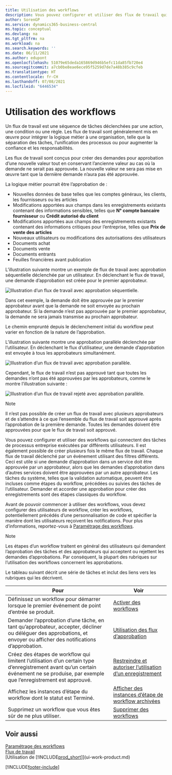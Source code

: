 ```yaml
---
title: Utilisation des workflows
description: Vous pouvez configurer et utiliser des flux de travail qui relient les tâches de processus métier telles que la publication automatique ou la demande et l’approbation de nouveaux enregistrements.
author: SorenGP
ms.service: dynamics365-business-central
ms.topic: conceptual
ms.devlang: na
ms.tgt_pltfrm: na
ms.workload: na
ms.search.keywords: ''
ms.date: 06/11/2021
ms.author: edupont
ms.openlocfilehash: 51079e65deda165869d946b5efc11da85fb720e4
ms.sourcegitcommit: a7cb0be8eae6ece95f5259d7de7a48b385c9cfeb
ms.translationtype: HT
ms.contentlocale: fr-CH
ms.lasthandoff: 07/08/2021
ms.locfileid: "6446534"
---
```

# <a name="using-workflows"></a>Utilisation des workflows

Un flux de travail est une séquence de tâches déclenchées par une action, une condition ou une règle. Les flux de travail sont généralement mis en œuvre pour intégrer la logique métier à une organisation, telle que la séparation des tâches, l’unification des processus ou pour augmenter la confiance et les responsabilités.  

Les flux de travail sont conçus pour créer des demandes pour approbation d’une nouvelle valeur tout en conservant l’ancienne valeur au cas où la demande ne serait pas approuvée. La nouvelle valeur ne sera pas mise en œuvre tant que la dernière demande n’aura pas été approuvée.  

La logique métier pourrait être l’approbation de :

- Nouvelles données de base telles que les comptes généraux, les clients, les fournisseurs ou les articles
- Modifications apportées aux champs dans les enregistrements existants contenant des informations sensibles, telles que **N° compte bancaire fournisseur** ou **Crédit autorisé du client**
- Modifications apportées aux champs des enregistrements existants contenant des informations critiques pour l’entreprise, telles que **Prix de vente des articles**
- Nouveaux utilisateurs ou modifications des autorisations des utilisateurs
- Documents achat
- Documents vente
- Documents entrants
- Feuilles financières avant publication

L’illustration suivante montre un exemple de flux de travail avec approbation séquentielle déclenchée par un utilisateur. En déclenchant le flux de travail, une demande d’approbation est créée pour le premier approbateur.  

![Illustration d’un flux de travail avec approbation séquentielle.](media/Workflows/approval-flow.png)

Dans cet exemple, la demande doit être approuvée par le premier approbateur avant que la demande ne soit envoyée au prochain approbateur. Si la demande n’est pas approuvée par le premier approbateur, la demande ne sera jamais transmise au prochain approbateur.  

Le chemin emprunté depuis le déclenchement initial du workflow peut varier en fonction de la nature de l’approbation.  

L’illustration suivante montre une approbation parallèle déclenchée par l’utilisateur. En déclenchant le flux d’utilisateur, une demande d’approbation est envoyée à tous les approbateurs simultanément.  

![Illustration d’un flux de travail avec approbation parallèle.](media/Workflows/approval-flow-2.png)

Cependant, le flux de travail n’est pas approuvé tant que toutes les demandes n’ont pas été approuvées par les approbateurs, comme le montre l’illustration suivante :  

![Illustration d’un flux de travail rejeté avec approbation parallèle.](media/Workflows/approval-flow-3.png)

> [!NOTE]  
> Il n’est pas possible de créer un flux de travail avec plusieurs approbateurs et de s’attendre à ce que l’ensemble du flux de travail soit approuvé après l’approbation de la première demande. Toutes les demandes doivent être approuvées pour que le flux de travail soit approuvé.

Vous pouvez configurer et utiliser des workflows qui connectent des tâches de processus entreprise exécutées par différents utilisateurs. Il est également possible de créer plusieurs fois le même flux de travail. Chaque flux de travail déclenché par un événement utilisant des filtres différents. Ceci est utile si une demande d’approbation dans un service doit être approuvée par un approbateur, alors que les demandes d’approbation dans d’autres services doivent être approuvées par un autre approbateur. Les tâches du système, telles que la validation automatique, peuvent être incluses comme étapes du workflow, précédées ou suivies des tâches de l’utilisateur. Demander et accorder une approbation pour créer des enregistrements sont des étapes classiques du workflow.  

 Avant de pouvoir commencer à utiliser des workflows, vous devez configurer des utilisateurs de workflow, créer les workflows, potentiellement précédés d’une personnalisation de code et spécifier la manière dont les utilisateurs reçoivent les notifications. Pour plus d’informations, reportez-vous à [Paramétrage des workflows](across-set-up-workflows.md).  

> [!NOTE]  
> Les étapes d’un workflow traitent en général des utilisateurs qui demandent l’approbation des tâches et des approbateurs qui acceptent ou rejettent les demandes d’approbations. Par conséquent, la plupart des rubriques sur l’utilisation des workflows concernent les approbations.  

 Le tableau suivant décrit une série de tâches et inclut des liens vers les rubriques qui les décrivent.  

|**Pour**|**Voir**|  
|------------|-------------|  
|Définissez un workflow pour démarrer lorsque le premier événement de point d’entrée se produit.|[Activer des workflows](across-how-to-enable-workflows.md)|  
|Demander l’approbation d’une tâche, en tant qu’approbateur, accepter, décliner ou déléguer des approbations, et envoyer ou afficher des notifications d’approbation.|[Utilisation des flux d’approbation](across-how-use-approval-workflows.md)|  
|Créez des étapes de workflow qui limitent l’utilisation d’un certain type d’enregistrement avant qu’un certain événement ne se produise, par exemple que l’enregistrement est approuvé.|[Restreindre et autoriser l’utilisation d’un enregistrement](across-how-to-restrict-and-allow-usage-of-a-record.md)|  
|Affichez les instances d’étape du workflow dont le statut est Terminé.|[Afficher des instances d’étape de workflow archivées](across-how-to-view-archived-workflow-step-instances.md)|  
|Supprimez un workflow que vous êtes sûr de ne plus utiliser.|[Supprimer des workflows](across-how-to-delete-workflows.md)|  

## <a name="see-also"></a>Voir aussi  
[Paramétrage des workflows](across-set-up-workflows.md)   
[Flux de travail](across-workflow.md)   
[Utilisation de [!INCLUDE[prod_short](includes/prod_short.md)]](ui-work-product.md)


[!INCLUDE[footer-include](includes/footer-banner.md)]
